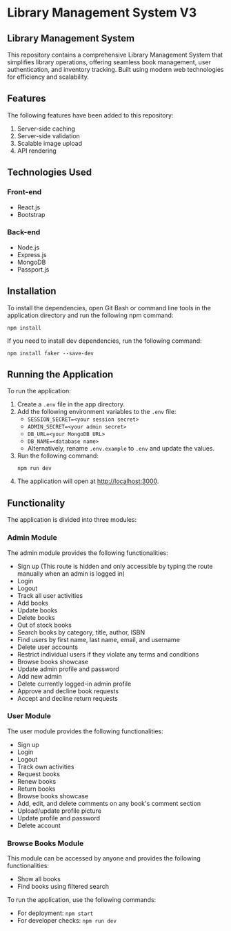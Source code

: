 # Library Management System V3
## Library Management System

This repository contains a comprehensive Library Management System that simplifies library operations, offering seamless book management, user authentication, and inventory tracking. Built using modern web technologies for efficiency and scalability.

## Features

The following features have been added to this repository:

1. Server-side caching
2. Server-side validation
3. Scalable image upload
4. API rendering

## Technologies Used

### Front-end

- React.js
- Bootstrap

### Back-end

- Node.js
- Express.js
- MongoDB
- Passport.js

## Installation

To install the dependencies, open Git Bash or command line tools in the application directory and run the following npm command:

```
npm install
```

If you need to install dev dependencies, run the following command:

```
npm install faker --save-dev
```

## Running the Application

To run the application:

1. Create a `.env` file in the app directory.
2. Add the following environment variables to the `.env` file:
    - `SESSION_SECRET=<your session secret>`
    - `ADMIN_SECRET=<your admin secret>`
    - `DB_URL=<your MongoDB URL>`
    - `DB_NAME=<database name>`
    - Alternatively, rename `.env.example` to `.env` and update the values.
3. Run the following command:
    ```
    npm run dev
    ```
4. The application will open at [http://localhost:3000](http://localhost:3000).

## Functionality

The application is divided into three modules:

### Admin Module

The admin module provides the following functionalities:

- Sign up (This route is hidden and only accessible by typing the route manually when an admin is logged in)
- Login
- Logout
- Track all user activities
- Add books
- Update books
- Delete books
- Out of stock books
- Search books by category, title, author, ISBN
- Find users by first name, last name, email, and username
- Delete user accounts
- Restrict individual users if they violate any terms and conditions
- Browse books showcase
- Update admin profile and password
- Add new admin
- Delete currently logged-in admin profile
- Approve and decline book requests
- Accept and decline return requests

### User Module

The user module provides the following functionalities:

- Sign up
- Login
- Logout
- Track own activities
- Request books
- Renew books
- Return books
- Browse books showcase
- Add, edit, and delete comments on any book's comment section
- Upload/update profile picture
- Update profile and password
- Delete account

### Browse Books Module

This module can be accessed by anyone and provides the following functionalities:

- Show all books
- Find books using filtered search

<!-- Open Graph Meta Tags -->
<meta property="og:title" content="Library Management System" />
<meta property="og:description" content="A comprehensive Library Management System that simplifies library operations, offering seamless book management, user authentication, and inventory tracking. Built using modern web technologies for efficiency and scalability." />
<meta property="og:url" content="https://github.com/nandhuz-coder/Library-Management-System" />
<meta property="og:image" content="https://mugshotbot.com/m/zjqQ3NIo">
<meta property="twitter:card" content="summary_large_image">

To run the application, use the following commands:

- For deployment: `npm start`
- For developer checks: `npm run dev`